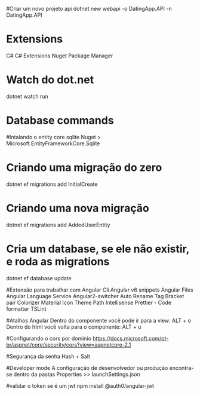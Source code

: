 #Criar um novo projeto api
dotnet new webapi -o DatingApp.API -n DatingApp.API

# Extensions
C#
C# Extensions
Nuget Package Manager

# Watch do dot.net
dotnet watch run

# Database commands

#Intalando o entity core sqlite
Nuget > Microsoft.EntityFrameworkCore.Sqlite

# Criando uma migração do zero
dotnet ef migrations add InitialCreate

# Criando uma nova migração
dotnet ef migrations add AddedUserEntity

# Cria um database, se ele não existir, e roda as migrations
dotnet ef database update

#Extensão para trabalhar com Angular Cli
Angular v6 snippets
Angular Files
Angular Language Service
Angular2-switcher
Auto Rename Tag
Bracket pair Colorizer
Material Icon Theme
Path Intellisense
Prettier - Code formatter
TSLint

#Atalhos Angular
Dentro do componente você pode ir para a view: ALT + o
Dentro do html você volta para o componente: ALT + u

#Configurando o cors por domínio
https://docs.microsoft.com/pt-br/aspnet/core/security/cors?view=aspnetcore-2.1

#Segurança da senha
Hash + Salt

#Developer mode
A configuração de desenvolvedor ou produção encontra-se dentro da pastas Properties >> launchSettings.json

#validar o token se é um jwt
npm install @auth0/angular-jwt



